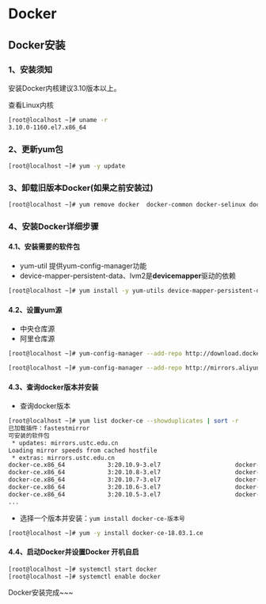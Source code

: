 # Docker

## Docker安装

### 1、安装须知

安装Docker内核建议3.10版本以上。

查看Linux内核

```bash
[root@localhost ~]# uname -r
3.10.0-1160.el7.x86_64
```

### 2、更新yum包

```bash
[root@localhost ~]# yum -y update
```

### 3、卸载旧版本Docker(如果之前安装过)

```bash
[root@localhost ~]# yum remove docker  docker-common docker-selinux docker-engine
```

### 4、安装Docker详细步骤

#### 4.1、安装需要的软件包

- yum-util 提供yum-config-manager功能
- device-mapper-persistent-data、lvm2是**devicemapper**驱动的依赖

```bash
[root@localhost ~]# yum install -y yum-utils device-mapper-persistent-data lvm2
```

#### 4.2、设置yum源

- 中央仓库源
- 阿里仓库源

```bash
[root@localhost ~]# yum-config-manager --add-repo http://download.docker.com/linux/centos/docker-ce.repo

[root@localhost ~]# yum-config-manager --add-repo http://mirrors.aliyun.com/docker-ce/linux/centos/docker-ce.repo
```

#### 4.3、查询docker版本并安装

- 查询docker版本

```bash
[root@localhost ~]# yum list docker-ce --showduplicates | sort -r
已加载插件：fastestmirror
可安装的软件包
 * updates: mirrors.ustc.edu.cn
Loading mirror speeds from cached hostfile
 * extras: mirrors.ustc.edu.cn
docker-ce.x86_64            3:20.10.9-3.el7                     docker-ce-stable
docker-ce.x86_64            3:20.10.8-3.el7                     docker-ce-stable
docker-ce.x86_64            3:20.10.7-3.el7                     docker-ce-stable
docker-ce.x86_64            3:20.10.6-3.el7                     docker-ce-stable
docker-ce.x86_64            3:20.10.5-3.el7                     docker-ce-stable
...
```

- 选择一个版本并安装：`yum install docker-ce-版本号`

```bash
[root@localhost ~]# yum -y install docker-ce-18.03.1.ce
```

#### 4.4、启动Docker并设置Docker 开机自启

```bash
[root@localhost ~]# systemctl start docker
[root@localhost ~]# systemctl enable docker
```

Docker安装完成~~~
